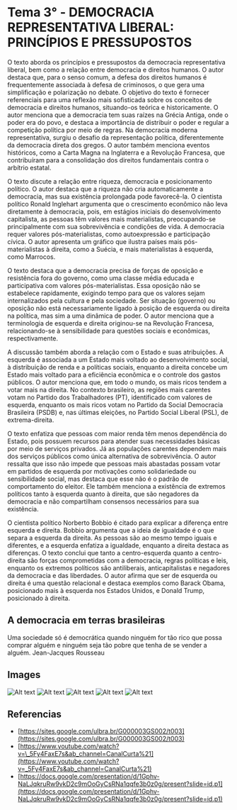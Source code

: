 # Tema 3° - DEMOCRACIA REPRESENTATIVA LIBERAL: PRINCÍPIOS E PRESSUPOSTOS

O texto aborda os princípios e pressupostos da democracia representativa liberal, bem como a relação entre democracia e direitos humanos. O autor destaca que, para o senso comum, a defesa dos direitos humanos é frequentemente associada à defesa de criminosos, o que gera uma simplificação e polarização no debate. O objetivo do texto é fornecer referenciais para uma reflexão mais sofisticada sobre os conceitos de democracia e direitos humanos, situando-os teórica e historicamente. O autor menciona que a democracia tem suas raízes na Grécia Antiga, onde o poder era do povo, e destaca a importância de distribuir o poder e regular a competição política por meio de regras. Na democracia moderna representativa, surgiu o desafio da representação política, diferentemente da democracia direta dos gregos. O autor também menciona eventos históricos, como a Carta Magna na Inglaterra e a Revolução Francesa, que contribuíram para a consolidação dos direitos fundamentais contra o arbítrio estatal.

O texto discute a relação entre riqueza, democracia e posicionamento político. O autor destaca que a riqueza não cria automaticamente a democracia, mas sua existência prolongada pode favorecê-la. O cientista político Ronald Inglehart argumenta que o crescimento econômico não leva diretamente à democracia, pois, em estágios iniciais do desenvolvimento capitalista, as pessoas têm valores mais materialistas, preocupando-se principalmente com sua sobrevivência e condições de vida. A democracia requer valores pós-materialistas, como autoexpressão e participação cívica. O autor apresenta um gráfico que ilustra países mais pós-materialistas à direita, como a Suécia, e mais materialistas à esquerda, como Marrocos.

O texto destaca que a democracia precisa de forças de oposição e resistência fora do governo, como uma classe média educada e participativa com valores pós-materialistas. Essa oposição não se estabelece rapidamente, exigindo tempo para que os valores sejam internalizados pela cultura e pela sociedade. Ser situação (governo) ou oposição não está necessariamente ligado à posição de esquerda ou direita na política, mas sim a uma dinâmica de poder. O autor menciona que a terminologia de esquerda e direita originou-se na Revolução Francesa, relacionando-se à sensibilidade para questões sociais e econômicas, respectivamente.

A discussão também aborda a relação com o Estado e suas atribuições. A esquerda é associada a um Estado mais voltado ao desenvolvimento social, à distribuição de renda e a políticas sociais, enquanto a direita concebe um Estado mais voltado para a eficiência econômica e o controle dos gastos públicos. O autor menciona que, em todo o mundo, os mais ricos tendem a votar mais na direita. No contexto brasileiro, as regiões mais carentes votam no Partido dos Trabalhadores (PT), identificado com valores de esquerda, enquanto os mais ricos votam no Partido da Social Democracia Brasileira (PSDB) e, nas últimas eleições, no Partido Social Liberal (PSL), de extrema-direita.

O texto enfatiza que pessoas com maior renda têm menos dependência do Estado, pois possuem recursos para atender suas necessidades básicas por meio de serviços privados. Já as populações carentes dependem mais dos serviços públicos como única alternativa de sobrevivência. O autor ressalta que isso não impede que pessoas mais abastadas possam votar em partidos de esquerda por motivações como solidariedade ou sensibilidade social, mas destaca que esse não é o padrão de comportamento do eleitor. Ele também menciona a existência de extremos políticos tanto à esquerda quanto à direita, que são negadores da democracia e não compartilham consensos necessários para sua existência.

O cientista político Norberto Bobbio é citado para explicar a diferença entre esquerda e direita. Bobbio argumenta que a ideia de igualdade é o que separa a esquerda da direita. As pessoas são ao mesmo tempo iguais e diferentes, e a esquerda enfatiza a igualdade, enquanto a direita destaca as diferenças. O texto conclui que tanto a centro-esquerda quanto a centro-direita são forças comprometidas com a democracia, regras políticas e leis, enquanto os extremos políticos são antiliberais, anticapitalistas e negadores da democracia e das liberdades. O autor afirma que ser de esquerda ou direita é uma questão relacional e destaca exemplos como Barack Obama, posicionado mais à esquerda nos Estados Unidos, e Donald Trump, posicionado à direita.

## A democracia em terras brasileiras

Uma sociedade só é democrática quando ninguém for tão rico que possa comprar alguém e ninguém seja tão pobre que tenha de se vender a alguém.
Jean-Jacques Rousseau

## Images

![Alt text](./../assets/summaries/3/1.png)
![Alt text](./../assets/summaries/3/2.png)
![Alt text](./../assets/summaries/3/3.png)
![Alt text](./../assets/summaries/3/4.png)
![Alt text](./../assets/summaries/3/5.png)

## Referencias

- [https://sites.google.com/ulbra.br/G000003GS002/t003](https://sites.google.com/ulbra.br/G000003GS002/t003)
- [https://www.youtube.com/watch?v=\_5Fy4FaxE7s&ab_channel=CanalCurta%21](https://www.youtube.com/watch?v=_5Fy4FaxE7s&ab_channel=CanalCurta%21)
- [https://docs.google.com/presentation/d/1Gphv-NaLJqkruRw9vkD2c9mOoGyCsRNa1qqfe3b0z0g/present?slide=id.p1](https://docs.google.com/presentation/d/1Gphv-NaLJqkruRw9vkD2c9mOoGyCsRNa1qqfe3b0z0g/present?slide=id.p1)
